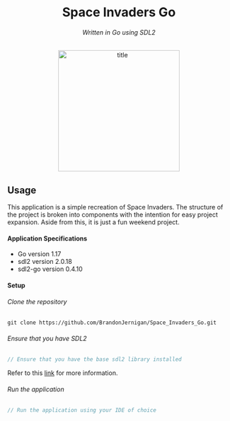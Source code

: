 <h1 align="center">Space Invaders Go</h1>
<h6 align="center">Written in Go using SDL2</h6>

<p align="center">
  <img width="274" alt="title" src="https://user-images.githubusercontent.com/81219815/146821111-d086fa42-62bc-4516-9ef6-e3436e04a023.png">
</p>

## Usage
This application is a simple recreation of Space Invaders. The structure of the project is
broken into components with the intention for easy project expansion. Aside from this, it is just a fun weekend
project.

#### Application Specifications
- Go version 1.17
- sdl2 version 2.0.18
- sdl2-go version 0.4.10


#### Setup

###### Clone the repository
```
git clone https://github.com/BrandonJernigan/Space_Invaders_Go.git
```
###### Ensure that you have SDL2
```js
// Ensure that you have the base sdl2 library installed
```
Refer to this [link](https://github.com/veandco/go-sdl2) for more information.
###### Run the application
```js
// Run the application using your IDE of choice
```
